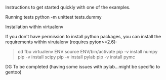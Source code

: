 Instructions to get started quickly with one of the examples.

Running tests
    python -m unittest tests.dummy


Installation within virtualenv

If you don't have permission to install python packages, you can
install the requirements within virutalenv (requires pyton>=2.6):

> cd fbu
> virtualenv ENV
> source ENV/bin/activate
> pip -v install numpy
> pip -v install scipy
> pip -v install pylab
> pip -v install pymc

DG To be completed (having some issues with pylab...might be specific to gentoo)
